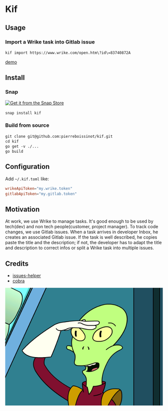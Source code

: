 # Kif

## Usage
### Import a Wrike task into Gitlab issue
```
kif import https://www.wrike.com/open.htm\?id\=83740872A
```
[demo](https://asciinema.org/a/7j5KmkLIGYPK0Kp4CmgVhndKm)

## Install

### Snap
[![Get it from the Snap Store](https://snapcraft.io/static/images/badges/en/snap-store-black.svg)](https://snapcraft.io/kif)

`snap install kif`

### Build from source

```
git clone git@github.com:pierreboissinot/kif.git
cd kif
go get -v ./...
go build
```

## Configuration
Add `~/.kif.toml` like:
```toml
wrikeApiToken="my.wrike.token"
gitlabApiToken="my.gitlab.token"
```

## Motivation

At work, we use Wrike to manage tasks. It's good enough to be used by
tech(dev) and non tech people(customer, project manager).
To track code changes, we use Gitlab issues.
When a task arrives in developer Inbox, he creates an associated Gitlab issue.
If the task is well described, he copies paste the title and the description;
if not, the developer has to adapt the title and description to correct
infos or split a Wrike task into multiple issues.

## Credits

- [issues-helper](https://www.clever-cloud.com/blog/features/2018/02/13/issues-helper/)
- [cobra](https://github.com/spf13/cobra)

<p align="center">
  <img alt="Hail" src="media/kif-hail.gif">
</p>
